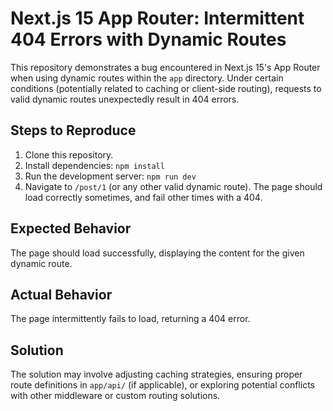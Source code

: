 # Next.js 15 App Router: Intermittent 404 Errors with Dynamic Routes

This repository demonstrates a bug encountered in Next.js 15's App Router when using dynamic routes within the `app` directory.  Under certain conditions (potentially related to caching or client-side routing), requests to valid dynamic routes unexpectedly result in 404 errors.

## Steps to Reproduce

1. Clone this repository.
2. Install dependencies: `npm install`
3. Run the development server: `npm run dev`
4. Navigate to `/post/1` (or any other valid dynamic route).  The page should load correctly sometimes, and fail other times with a 404.

## Expected Behavior

The page should load successfully, displaying the content for the given dynamic route.

## Actual Behavior

The page intermittently fails to load, returning a 404 error.

## Solution

The solution may involve adjusting caching strategies, ensuring proper route definitions in `app/api/` (if applicable), or exploring potential conflicts with other middleware or custom routing solutions.
